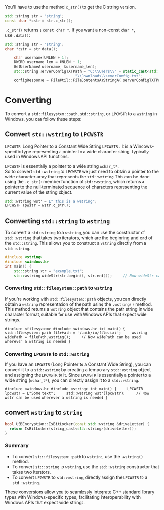
You'll have to use the method `c_str()` to get the C string version.

```cpp
std::string str = "string";
const char *cstr = str.c_str();
```

`.c_str()` returns a `const char *`. If you want a non-const `char *`, use `.data()`:

```cpp
std::string str = "string";
char *cstr = str.data();
```


```cpp
	char username[UNLEN + 1];
    DWORD username_len = UNLEN + 1;
    GetUserNameA(username, &username_len);
    std::string serverConfigTXTPath = "C:\\Users\\" + static_cast<std::string>(username) +
                                "\\Downloads\\severConfig.txt";
    configResponse = FileUtil::FileContentsAsStringA( serverConfigTXTPath.c_str());
```



# Converting

To convert a `std::filesystem::path`, `std::string`, or `LPCWSTR` to a `wstring` in Windows, you can follow these steps:

## Convert `std::wstring` to `LPCWSTR`
`LPCWSTR`: Long Pointer to a Constant Wide String
`LPCWSTR` . It is a Windows-specific type representing a pointer to a wide character string, typically used in Windows API functions.

`LPCWSTR` is essentially a pointer to a wide string  `wchar_t*`.  
So to convert `std::wstring` to `LPCWSTR` we just need to obtain a pointer to the wide character array that represents the `std::wstring`
This can be done using the `.c_str()` member function of `std::wstring`, which returns a pointer to the null-terminated sequence of characters representing the current value of the string object.
```cpp
std::wstring wstr = L" this is a wstring";
LPCWSTR lpwstr = wstr.c_str();
```

## Converting `std::string` to `wstring`

To convert a `std::string` to a `wstring`, you can use the constructor of `std::wstring` that takes two iterators, which are the beginning and end of the `std::string`. This allows you to construct a `wstring` directly from a `std::string`.

```cpp
#include <string> 
#include <windows.h> 
int main() {
	std::string str = "example.txt";
	std::wstring wideStr(str.begin(), str.end());     // Now wideStr can be used wherever a wstring is needed }
```





### Converting `std::filesystem::path` to `wstring`

If you're working with `std::filesystem::path` objects, you can directly obtain a `wstring` representation of the path using the `.wstring()` method. This method returns a `wstring` object that contains the path string in wide character format, suitable for use with Windows APIs that expect wide strings.

`#include <filesystem> #include <windows.h> int main() {     std::filesystem::path filePath = "/path/to/file.txt";     wstring widePath = filePath.wstring();     // Now widePath can be used wherever a wstring is needed }`




### Converting `LPCWSTR` to `std::wstring`

If you have an `LPCWSTR` (Long Pointer to a Constant Wide String), you can convert it to a `std::wstring` by creating a temporary `std::wstring` object and assigning the `LPCWSTR` to it. Since `LPCWSTR` is essentially a pointer to a wide string (`wchar_t*`), you can directly assign it to a `std::wstring`.

`#include <windows.h> #include <string> int main() {     LPCWSTR lpcwstr = L"Some text";     std::wstring wstr(lpcwstr);     // Now wstr can be used wherever a wstring is needed }`

[](https://www.phind.com/search?cache=jsrgpa7di2lsmcgiguipozrf)

## convert `wstring` to `string`
```cpp
bool USBEncryption::IsBitLocker(const std::wstring &driveLetter) {
  return IsBitLocker(string_cast<std::string>(driveLetter));
}
```
### Summary

- To convert `std::filesystem::path` to `wstring`, use the `.wstring()` method.
- To convert `std::string` to `wstring`, use the `std::wstring` constructor that takes two iterators.
- To convert `LPCWSTR` to `std::wstring`, directly assign the `LPCWSTR` to a `std::wstring`.

These conversions allow you to seamlessly integrate C++ standard library types with Windows-specific types, facilitating interoperability with Windows APIs that expect wide strings.